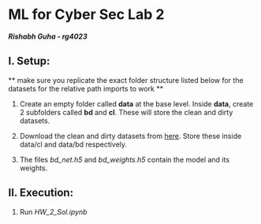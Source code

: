 # ML for Cyber Sec Lab 2

***Rishabh Guha - rg4023***

## I. Setup:

** make sure you replicate the exact folder structure listed below for the datasets for the relative path imports to work **

1. Create an empty folder called **data** at the base level. Inside **data**, create 2 subfolders called **bd** and **cl**. These will store the clean and dirty datasets.
3. Download the clean and dirty datasets from [here](https://drive.google.com/drive/folders/1Rs68uH8Xqa4j6UxG53wzD0uyI8347dSq). Store these inside data/cl and data/bd respectively.

2. The files *bd_net.h5* and *bd_weights.h5* contain the model and its weights. 

## II. Execution:

1. Run *HW_2_Sol.ipynb* 
